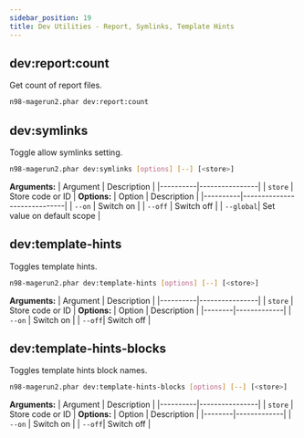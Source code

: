 ```yaml
---
sidebar_position: 19
title: Dev Utilities - Report, Symlinks, Template Hints
---
```

## dev:report:count
Get count of report files.
```sh
n98-magerun2.phar dev:report:count
```

## dev:symlinks
Toggle allow symlinks setting.
```sh
n98-magerun2.phar dev:symlinks [options] [--] [<store>]
```
**Arguments:**
| Argument | Description    |
|----------|----------------|
| `store`  | Store code or ID |
**Options:**
| Option   | Description                 |
|----------|-----------------------------|
| `--on`   | Switch on                   |
| `--off`  | Switch off                  |
| `--global`| Set value on default scope  |

## dev:template-hints
Toggles template hints.
```sh
n98-magerun2.phar dev:template-hints [options] [--] [<store>]
```
**Arguments:**
| Argument | Description    |
|----------|----------------|
| `store`  | Store code or ID |
**Options:**
| Option | Description |
|--------|-------------|
| `--on` | Switch on   |
| `--off`| Switch off  |

## dev:template-hints-blocks
Toggles template hints block names.
```sh
n98-magerun2.phar dev:template-hints-blocks [options] [--] [<store>]
```
**Arguments:**
| Argument | Description    |
|----------|----------------|
| `store`  | Store code or ID |
**Options:**
| Option | Description |
|--------|-------------|
| `--on` | Switch on   |
| `--off`| Switch off  |

